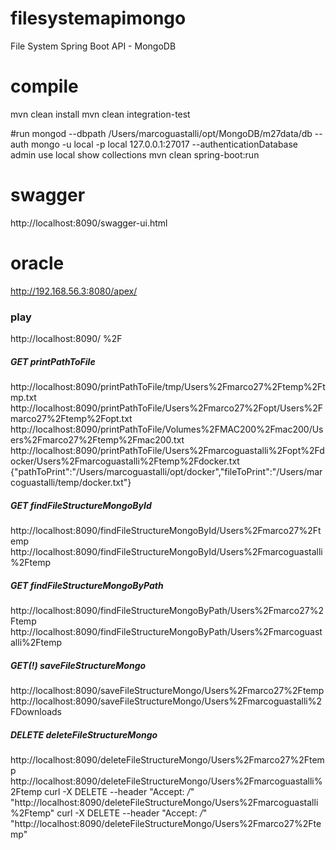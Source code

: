 # filesystemapimongo
File System Spring Boot API - MongoDB

# compile
mvn clean install
mvn clean integration-test

#run
mongod --dbpath /Users/marcoguastalli/opt/MongoDB/m27data/db --auth
mongo -u local -p local 127.0.0.1:27017 --authenticationDatabase admin
use local
show collections
mvn clean spring-boot:run

# swagger
http://localhost:8090/swagger-ui.html

# oracle
http://192.168.56.3:8080/apex/

### play
http://localhost:8090/
%2F

##### GET printPathToFile
http://localhost:8090/printPathToFile/tmp/Users%2Fmarco27%2Ftemp%2Ftmp.txt
http://localhost:8090/printPathToFile/Users%2Fmarco27%2Fopt/Users%2Fmarco27%2Ftemp%2Fopt.txt
http://localhost:8090/printPathToFile/Volumes%2FMAC200%2Fmac200/Users%2Fmarco27%2Ftemp%2Fmac200.txt
http://localhost:8090/printPathToFile/Users%2Fmarcoguastalli%2Fopt%2Fdocker/Users%2Fmarcoguastalli%2Ftemp%2Fdocker.txt
{"pathToPrint":"/Users/marcoguastalli/opt/docker","fileToPrint":"/Users/marcoguastalli/temp/docker.txt"}

##### GET findFileStructureMongoById
http://localhost:8090/findFileStructureMongoById/Users%2Fmarco27%2Ftemp
http://localhost:8090/findFileStructureMongoById/Users%2Fmarcoguastalli%2Ftemp

##### GET findFileStructureMongoByPath
http://localhost:8090/findFileStructureMongoByPath/Users%2Fmarco27%2Ftemp
http://localhost:8090/findFileStructureMongoByPath/Users%2Fmarcoguastalli%2Ftemp

##### GET(!) saveFileStructureMongo
http://localhost:8090/saveFileStructureMongo/Users%2Fmarco27%2Ftemp
http://localhost:8090/saveFileStructureMongo/Users%2Fmarcoguastalli%2FDownloads

##### DELETE deleteFileStructureMongo
http://localhost:8090/deleteFileStructureMongo/Users%2Fmarco27%2Ftemp
http://localhost:8090/deleteFileStructureMongo/Users%2Fmarcoguastalli%2Ftemp
curl -X DELETE --header "Accept: */*" "http://localhost:8090/deleteFileStructureMongo/Users%2Fmarcoguastalli%2Ftemp"
curl -X DELETE --header "Accept: */*" "http://localhost:8090/deleteFileStructureMongo/Users%2Fmarco27%2Ftemp"
